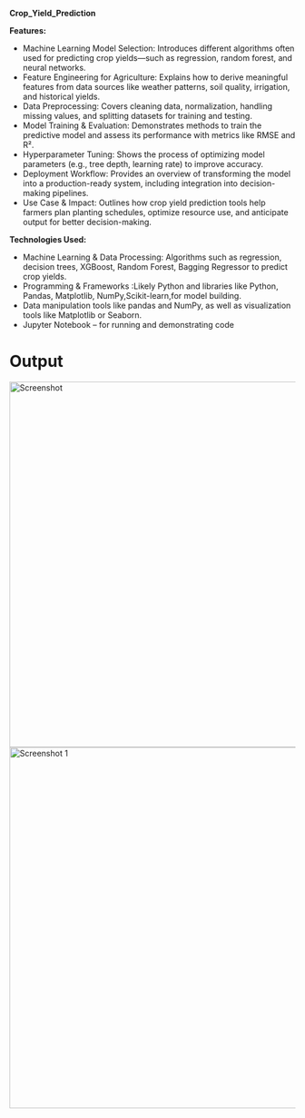 <strong> Crop_Yield_Prediction</strong>

<strong>Features:</strong>

<ul>  
<li>Machine Learning Model Selection: Introduces different algorithms often used for predicting crop yields—such as regression, random forest, and neural networks.</li>
  
<li>Feature Engineering for Agriculture: Explains how to derive meaningful features from data sources like weather patterns, soil quality, irrigation, and historical yields.</li>

<li>Data Preprocessing: Covers cleaning data, normalization, handling missing values, and splitting datasets for training and testing.</li>

<li>Model Training & Evaluation: Demonstrates methods to train the predictive model and assess its performance with metrics like RMSE and R².</li>

<li>Hyperparameter Tuning: Shows the process of optimizing model parameters (e.g., tree depth, learning rate) to improve accuracy.</li>

<li>Deployment Workflow: Provides an overview of transforming the model into a production-ready system, including integration into decision-making pipelines.</li>

<li>Use Case & Impact: Outlines how crop yield prediction tools help farmers plan planting schedules, optimize resource use, and anticipate output for better decision-making.</li>
</ul>

<strong>Technologies Used:</strong>

<ul>
<li>Machine Learning & Data Processing: Algorithms such as regression, decision trees, XGBoost, Random Forest, Bagging Regressor to predict crop yields.</li>
<li>Programming & Frameworks :Likely Python and libraries like Python, Pandas, Matplotlib, NumPy,Scikit-learn,for model building.</li>
<li>Data manipulation tools like pandas and NumPy, as well as visualization tools like Matplotlib or Seaborn.</li>
<li>Jupyter Notebook – for running and demonstrating code</li>
</ul>

# Output

<img width="1366" height="644" alt="Screenshot" src="https://github.com/user-attachments/assets/3c4b9654-a916-4587-aead-e1b0bfeea9b5" />
<img width="1366" height="636" alt="Screenshot 1" src="https://github.com/user-attachments/assets/d2b4abbb-0c95-4cda-89d6-0de0362540fb" />







